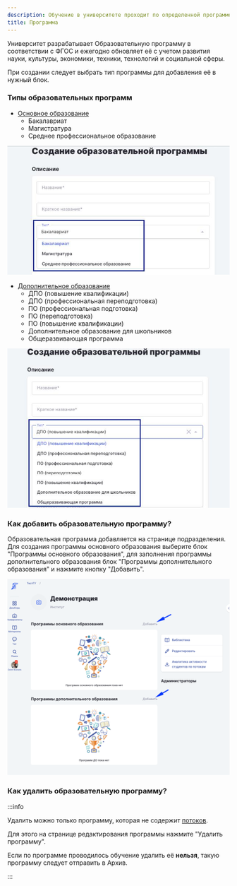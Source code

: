 ```yaml
---
description: Обучение в университете проходит по определенной программе
title: Программа
---
```


Университет разрабатывает Образовательную программу в соответствии с ФГОС и ежегодно обновляет её с учетом развития науки, культуры, экономики, техники, технологий и социальной сферы.

При создании следует выбрать тип программы для добавления её в нужный блок.

### Типы образовательных программ

-  [Основное образование](./programma-osnovnogo-obrazovaniya/_index)
   -  Бакалавриат
   -  Магистратура
   -  Среднее профессиональное образование

![](<../../.gitbook/assets/photo_2025-02-20 13.37.36.jpeg>)

-  [Дополнительное образование](./../programma-dopolnitelnogo-obrazovaniya/_index)
   -  ДПО (повышение квалификации)
   -  ДПО (профессиональная переподготовка)
   -  ПО (профессиональная подготовка)
   -  ПО (переподготовка)
   -  ПО (повышение квалификации)
   -  Дополнительное образование для школьников
   -  Общеразвивающая программа

![](<../../.gitbook/assets/photo_2025-02-20 13.38.23.jpeg>)

### Как добавить образовательную программу?

Образовательная программа добавляется на странице подразделения. Для создания программы основного образования выберите блок "Программы основного образования", для заполнения программы дополнительного образования  блок "Программы дополнительного образования" и нажмите кнопку "Добавить".

![](<../../.gitbook/assets/image (20) (1) (1).png>)

### Как удалить образовательную программу?

:::info 

Удалить можно только программу, которая не содержит [потоков](./../potok).

Для этого на странице редактирования программы нажмите "Удалить программу".

Если по программе проводилось обучение удалить её **нельзя**, такую программу следует отправить в Архив.

:::